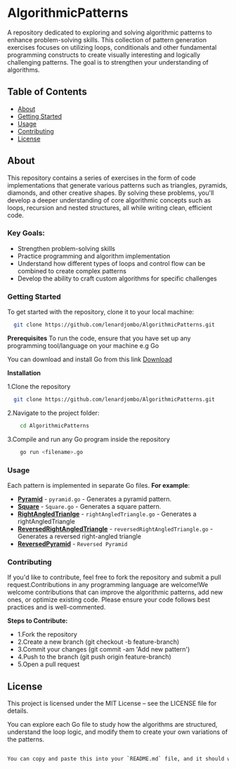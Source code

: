 # AlgorithmicPatterns

A repository dedicated to exploring and solving algorithmic patterns to enhance problem-solving skills. This collection of pattern generation exercises focuses on utilizing loops, conditionals and other fundamental programming constructs to create visually interesting and logically challenging patterns. The goal is to strengthen your understanding of algorithms.

## Table of Contents

- [About](#about)
- [Getting Started](#getting-started)
- [Usage](#usage)
- [Contributing](#contributing)
- [License](#license)

## About

This repository contains a series of exercises in the form of code implementations that generate various patterns such as triangles, pyramids, diamonds, and other creative shapes. By solving these problems, you'll develop a deeper understanding of core algorithmic concepts such as loops, recursion and nested structures, all while writing clean, efficient code.

### Key Goals:
- Strengthen problem-solving skills
- Practice programming and algorithm implementation
- Understand how different types of loops and control flow can be combined to create complex patterns
- Develop the ability to craft custom algorithms for specific challenges

### Getting Started

To get started with the repository, clone it to your local machine:

  ```bash
    git clone https://github.com/lenardjombo/AlgorithmicPatterns.git
```

**Prerequisites**
To run the code, ensure that you have set up any programming tool/language on your machine e.g Go

You can download and install Go from this link [Download](https://go.dev/doc/install)

**Installation**

1.Clone the repository
```bash
  git clone https://github.com/lenardjombo/AlgorithmicPatterns.git
```
2.Navigate to the project folder:
```bash
    cd AlgorithmicPatterns
```
3.Compile and run any Go program inside the repository
```bash
    go run <filename>.go
```
### Usage
Each pattern is implemented in separate Go files. **For example**:
- **[Pyramid](https://github.com/lenardjombo/AlgorithmicPatterns/blob/main/Pyramid.go)** - `pyramid.go` - Generates a pyramid pattern.
- **[Square](https://github.com/lenardjombo/AlgorithmicPatterns/blob/main/Square.java)** - `Square.go` - Generates a square pattern.
- **[RightAngledTrianlge](https://github.com/lenardjombo/AlgorithmicPatterns/blob/main/rightAngledTriangle.go)** - `rightAngledTriangle.go` - Generates a rightAngledTriangle
- **[ReversedRightAngledTriangle](https://github.com/lenardjombo/AlgorithmicPatterns/blob/main/rightAngledTriangle.go)** - `reversedRightAngledTriangle.go` - Generates a reversed right-angled triangle
- **[ReversedPyramid](https://github.com/lenardjombo/AlgorithmicPatterns/blob/main/reversedPyramid.js)** - `Reversed Pyramid`

### Contributing
If you'd like to contribute, feel free to fork the repository and submit a pull request.Contributions in any programming language are welcome!We welcome contributions that can improve the algorithmic patterns, add new ones, or optimize existing code. Please ensure your code follows best practices and is well-commented.

**Steps to Contribute:**
- 1.Fork the repository
- 2.Create a new branch (git checkout -b feature-branch)
- 3.Commit your changes (git commit -am 'Add new pattern')
- 4.Push to the branch (git push origin feature-branch)
- 5.Open a pull request

## License
This project is licensed under the MIT License – see the LICENSE file for details.

You can explore each Go file to study how the algorithms are structured, understand the loop logic, and modify them to create your own variations of the patterns.
```bash
    
You can copy and paste this into your `README.md` file, and it should work perfectly! Let me know if you need further adjustments.
```

